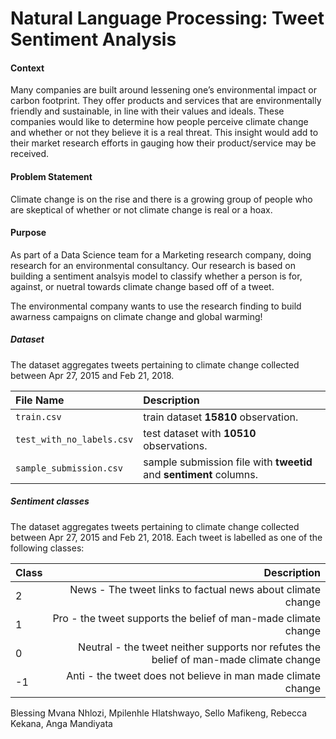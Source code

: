 # Natural Language Processing: Tweet Sentiment Analysis


 
#### Context

Many companies are built around lessening one’s environmental impact or carbon footprint. They offer products and services that are environmentally friendly and sustainable, in line with their values and ideals. These companies would like to determine how people perceive climate change and whether or not they believe it is a real threat. This insight would add to their market research efforts in gauging how their product/service may be received.

#### Problem Statement

Climate change is on the rise and there is a growing group of people who are skeptical of whether or not climate change is real or a hoax.

#### Purpose
As part of a Data Science team for a Marketing research company, doing research for an environmental consultancy.
Our research is based on building a sentiment analsyis model to classify whether a person is for, against, or nuetral towards climate change based off of a tweet.

The environmental company wants to use the research finding to build awarness campaigns on climate change and global warming!

##### Dataset 

The dataset aggregates tweets pertaining to climate change collected between Apr 27, 2015 and Feb 21, 2018.

| File Name              | Description                                                                          |
| :--------------------- | :--------------------                                                                |
| `train.csv`               | train dataset **15810** observation.                           |
| `test_with_no_labels.csv`             | test dataset with **10510** observations.   |
| `sample_submission.csv`     | sample submission file with **tweetid** and **sentiment** columns.                            |

##### Sentiment classes

The dataset aggregates tweets pertaining to climate change collected between Apr 27, 2015 and Feb 21, 2018. Each tweet is labelled as one of the following classes:
 
| Class| Description |
| :---        |          ---: |
| 2| News - The tweet links to factual news about climate change	|
| 1|	Pro - the tweet supports the belief of man-made climate change |
| 0| Neutral - the tweet neither supports nor refutes the belief of man-made climate change	|
|-1| Anti - the tweet does not believe in man made climate change	|



Blessing Mvana Nhlozi, Mpilenhle Hlatshwayo, Sello Mafikeng, Rebecca Kekana, Anga Mandiyata

